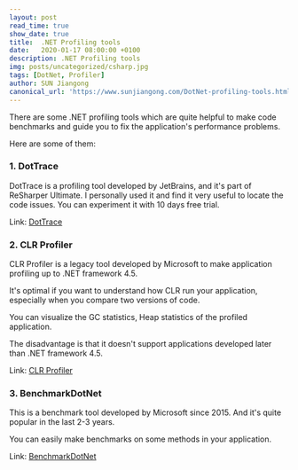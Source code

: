 ```yaml
---
layout: post
read_time: true
show_date: true
title:  .NET Profiling tools
date:   2020-01-17 08:00:00 +0100
description: .NET Profiling tools
img: posts/uncategorized/csharp.jpg
tags: [DotNet, Profiler]
author: SUN Jiangong
canonical_url: 'https://www.sunjiangong.com/DotNet-profiling-tools.html'
---
```


There are some .NET profiling tools which are quite helpful to make code benchmarks and guide you to fix the application's performance problems.

Here are some of them:

### 1. DotTrace

DotTrace is a profiling tool developed by JetBrains, and it's part of ReSharper Ultimate.
I personally used it and find it very useful to locate the code issues.
You can experiment it with 10 days free trial.

Link: [DotTrace](https://www.jetbrains.com/profiler/)

<!--more-->

### 2. CLR Profiler

CLR Profiler is a legacy tool developed by Microsoft to make application profiling up to .NET framework 4.5.

It's optimal if you want to understand how CLR run your application, especially when you compare two versions of code.

You can visualize the GC statistics, Heap statistics of the profiled application. 

The disadvantage is that it doesn't support applications developed later than .NET framework 4.5.


Link: [CLR Profiler](https://github.com/microsoftarchive/clrprofiler/releases)


### 3. BenchmarkDotNet

This is a benchmark tool developed by Microsoft since 2015. And it's quite popular in the last 2-3 years.

You can easily make benchmarks on some methods in your application.

Link: [BenchmarkDotNet](https://github.com/dotnet/BenchmarkDotNet/releases)

